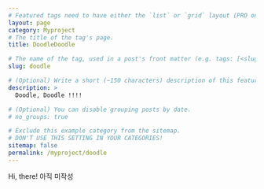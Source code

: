 ```yaml
---
# Featured tags need to have either the `list` or `grid` layout (PRO only).
layout: page
category: Myproject
# The title of the tag's page.
title: DoodleDoodle

# The name of the tag, used in a post's front matter (e.g. tags: [<slug>]).
slug: doodle

# (Optional) Write a short (~150 characters) description of this featured tag.
description: >
  Doodle, Doodle !!!!

# (Optional) You can disable grouping posts by date.
# no_groups: true

# Exclude this example category from the sitemap.
# DON'T USE THIS SETTING IN YOUR CATEGORIES!
sitemap: false
permalink: /myproject/doodle
---
```


Hi, there! 
아직 미작성